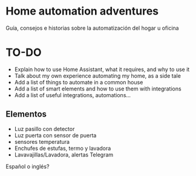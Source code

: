 # Home automation adventures

Guía, consejos e historias sobre la automatización del hogar u oficina

# TO-DO
- Explain how to use Home Assistant, what it requires, and why to use it
- Talk about my own experience automating my home, as a side tale
- Add a list of things to automate in a common house
- Add a list of smart elements and how to use them with integrations
- Add a list of useful integrations, automations...

## Elementos
- Luz pasillo con detector
- Luz puerta con sensor de puerta
- sensores temperatura
- Enchufes de estufas, termo y lavadora
- Lavavajillas/Lavadora, alertas Telegram


Español o inglés?